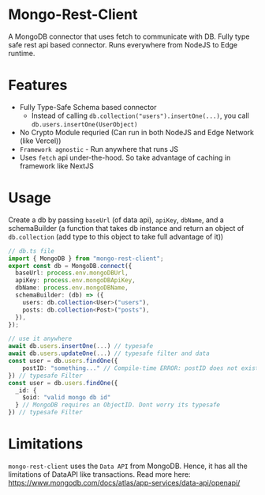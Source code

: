 # Mongo-Rest-Client

A MongoDB connector that uses fetch to communicate with DB. Fully type safe rest api based connector. Runs everywhere from NodeJS to Edge runtime.

# Features

- Fully Type-Safe Schema based connector
  - Instead of calling `db.collection("users").insertOne(...)`, you call `db.users.insertOne(UserObject)`
- No Crypto Module requried (Can run in both NodeJS and Edge Network (like Vercel))
- `Framework agnostic` - Run anywhere that runs JS
- Uses `fetch` api under-the-hood. So take advantage of caching in framework like NextJS

# Usage

Create a db by passing `baseUrl` (of data api), `apiKey`, `dbName`, and a schemaBuilder (a function that takes db instance and return an object of `db.collection` (add type to this object to take full advantage of it))

```ts
// db.ts file
import { MongoDB } from "mongo-rest-client";
export const db = MongoDB.connect({
  baseUrl: process.env.mongoDBUrl,
  apiKey: process.env.mongoDBApiKey,
  dbName: process.env.mongoDBName,
  schemaBuilder: (db) => ({
    users: db.collection<User>("users"),
    posts: db.collection<Post>("posts"),
  }),
});

// use it anywhere
await db.users.insertOne(...) // typesafe
await db.users.updateOne(...) // typesafe filter and data
const user = db.users.findOne({
    postID: "something..." // Compile-time ERROR: postID does not exists in User
}) // typesafe Filter
const user = db.users.findOne({
  _id: {
    $oid: "valid mongo db id"
  } // MongoDB requires an ObjectID. Dont worry its typesafe
}) // typesafe Filter
```

# Limitations

`mongo-rest-client` uses the `Data API` from MongoDB. Hence, it has all the limitations of DataAPI like transactions. Read more here: https://www.mongodb.com/docs/atlas/app-services/data-api/openapi/
